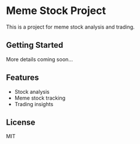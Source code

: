# Meme Stock Project

This is a project for meme stock analysis and trading.

## Getting Started

More details coming soon...

## Features

- Stock analysis
- Meme stock tracking
- Trading insights

## License

MIT 